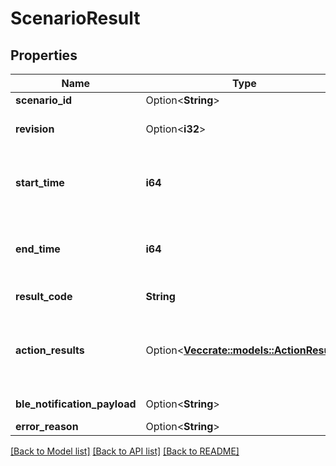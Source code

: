 # ScenarioResult

## Properties

Name | Type | Description | Notes
------------ | ------------- | ------------- | -------------
**scenario_id** | Option<**String**> | Scenario ID executed | [optional]
**revision** | Option<**i32**> | Revision number of the scenario set containing the executed scenario | [optional]
**start_time** | **i64** | Timestamp for when execution of scenario action started (milliseconds, LINE app time) | 
**end_time** | **i64** | Timestamp for when execution of scenario was completed (milliseconds, LINE app time) | 
**result_code** | **String** | Scenario execution completion status | 
**action_results** | Option<[**Vec<crate::models::ActionResult>**](ActionResult.md)> | Execution result of individual operations specified in action. Only included when things.result.resultCode is success. | [optional]
**ble_notification_payload** | Option<**String**> | Data contained in notification. | [optional]
**error_reason** | Option<**String**> | Error reason. | [optional]

[[Back to Model list]](../README.md#documentation-for-models) [[Back to API list]](../README.md#documentation-for-api-endpoints) [[Back to README]](../README.md)


